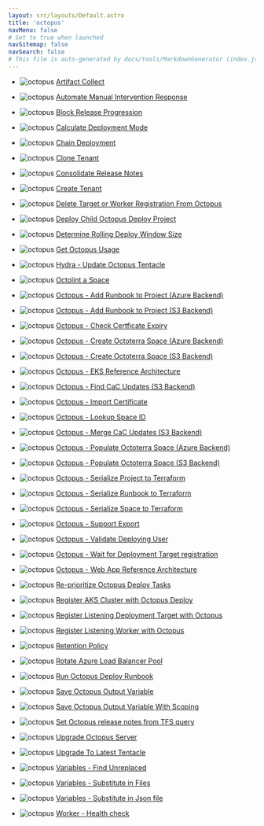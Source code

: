 ```yaml
---
layout: src/layouts/Default.astro
title: 'octopus'
navMenu: false
# Set to true when launched
navSitemap: false
navSearch: false
# This file is auto-generated by docs/tools/MarkdownGenerator (index.js)
---
```


<ul>

<li>

![octopus](https://i.octopus.com/library/step-templates/octopus.png) [Artifact Collect](/integrations/octopus/artifact-collect)

</li>
        
<li>

![octopus](https://i.octopus.com/library/step-templates/octopus.png) [Automate Manual Intervention Response](/integrations/octopus/automate-manual-intervention-response)

</li>
        
<li>

![octopus](https://i.octopus.com/library/step-templates/octopus.png) [Block Release Progression](/integrations/octopus/block-release-progression)

</li>
        
<li>

![octopus](https://i.octopus.com/library/step-templates/octopus.png) [Calculate Deployment Mode](/integrations/octopus/calculate-deployment-mode)

</li>
        
<li>

![octopus](https://i.octopus.com/library/step-templates/octopus.png) [Chain Deployment](/integrations/octopus/chain-deployment)

</li>
        
<li>

![octopus](https://i.octopus.com/library/step-templates/octopus.png) [Clone Tenant](/integrations/octopus/clone-tenant)

</li>
        
<li>

![octopus](https://i.octopus.com/library/step-templates/octopus.png) [Consolidate Release Notes](/integrations/octopus/consolidate-release-notes)

</li>
        
<li>

![octopus](https://i.octopus.com/library/step-templates/octopus.png) [Create Tenant](/integrations/octopus/create-tenant)

</li>
        
<li>

![octopus](https://i.octopus.com/library/step-templates/octopus.png) [Delete Target or Worker Registration From Octopus](/integrations/octopus/delete-target-or-worker-registration-from-octopus)

</li>
        
<li>

![octopus](https://i.octopus.com/library/step-templates/octopus.png) [Deploy Child Octopus Deploy Project](/integrations/octopus/deploy-child-octopus-deploy-project)

</li>
        
<li>

![octopus](https://i.octopus.com/library/step-templates/octopus.png) [Determine Rolling Deploy Window Size](/integrations/octopus/determine-rolling-deploy-window-size)

</li>
        
<li>

![octopus](https://i.octopus.com/library/step-templates/octopus.png) [Get Octopus Usage](/integrations/octopus/get-octopus-usage)

</li>
        
<li>

![octopus](https://i.octopus.com/library/step-templates/octopus.png) [Hydra - Update Octopus Tentacle](/integrations/octopus/hydra-update-octopus-tentacle)

</li>
        
<li>

![octopus](https://i.octopus.com/library/step-templates/octopus.png) [Octolint a Space](/integrations/octopus/octolint-a-space)

</li>
        
<li>

![octopus](https://i.octopus.com/library/step-templates/octopus.png) [Octopus - Add Runbook to Project (Azure Backend)](/integrations/octopus/octopus-add-runbook-to-project-azure-backend)

</li>
        
<li>

![octopus](https://i.octopus.com/library/step-templates/octopus.png) [Octopus - Add Runbook to Project (S3 Backend)](/integrations/octopus/octopus-add-runbook-to-project-s3-backend)

</li>
        
<li>

![octopus](https://i.octopus.com/library/step-templates/octopus.png) [Octopus - Check Certficate Expiry](/integrations/octopus/octopus-check-certficate-expiry)

</li>
        
<li>

![octopus](https://i.octopus.com/library/step-templates/octopus.png) [Octopus - Create Octoterra Space (Azure Backend)](/integrations/octopus/octopus-create-octoterra-space-azure-backend)

</li>
        
<li>

![octopus](https://i.octopus.com/library/step-templates/octopus.png) [Octopus - Create Octoterra Space (S3 Backend)](/integrations/octopus/octopus-create-octoterra-space-s3-backend)

</li>
        
<li>

![octopus](https://i.octopus.com/library/step-templates/octopus.png) [Octopus - EKS Reference Architecture](/integrations/octopus/octopus-eks-reference-architecture)

</li>
        
<li>

![octopus](https://i.octopus.com/library/step-templates/octopus.png) [Octopus - Find CaC Updates (S3 Backend)](/integrations/octopus/octopus-find-cac-updates-s3-backend)

</li>
        
<li>

![octopus](https://i.octopus.com/library/step-templates/octopus.png) [Octopus - Import Certificate](/integrations/octopus/octopus-import-certificate)

</li>
        
<li>

![octopus](https://i.octopus.com/library/step-templates/octopus.png) [Octopus - Lookup Space ID](/integrations/octopus/octopus-lookup-space-id)

</li>
        
<li>

![octopus](https://i.octopus.com/library/step-templates/octopus.png) [Octopus - Merge CaC Updates (S3 Backend)](/integrations/octopus/octopus-merge-cac-updates-s3-backend)

</li>
        
<li>

![octopus](https://i.octopus.com/library/step-templates/octopus.png) [Octopus - Populate Octoterra Space (Azure Backend)](/integrations/octopus/octopus-populate-octoterra-space-azure-backend)

</li>
        
<li>

![octopus](https://i.octopus.com/library/step-templates/octopus.png) [Octopus - Populate Octoterra Space (S3 Backend)](/integrations/octopus/octopus-populate-octoterra-space-s3-backend)

</li>
        
<li>

![octopus](https://i.octopus.com/library/step-templates/octopus.png) [Octopus - Serialize Project to Terraform](/integrations/octopus/octopus-serialize-project-to-terraform)

</li>
        
<li>

![octopus](https://i.octopus.com/library/step-templates/octopus.png) [Octopus - Serialize Runbook to Terraform](/integrations/octopus/octopus-serialize-runbook-to-terraform)

</li>
        
<li>

![octopus](https://i.octopus.com/library/step-templates/octopus.png) [Octopus - Serialize Space to Terraform](/integrations/octopus/octopus-serialize-space-to-terraform)

</li>
        
<li>

![octopus](https://i.octopus.com/library/step-templates/octopus.png) [Octopus - Support Export](/integrations/octopus/octopus-support-export)

</li>
        
<li>

![octopus](https://i.octopus.com/library/step-templates/octopus.png) [Octopus - Validate Deploying User](/integrations/octopus/octopus-validate-deploying-user)

</li>
        
<li>

![octopus](https://i.octopus.com/library/step-templates/octopus.png) [Octopus - Wait for Deployment Target registration](/integrations/octopus/octopus-wait-for-deployment-target-registration)

</li>
        
<li>

![octopus](https://i.octopus.com/library/step-templates/octopus.png) [Octopus - Web App Reference Architecture](/integrations/octopus/octopus-web-app-reference-architecture)

</li>
        
<li>

![octopus](https://i.octopus.com/library/step-templates/octopus.png) [Re-prioritize Octopus Deploy Tasks](/integrations/octopus/re-prioritize-octopus-deploy-tasks)

</li>
        
<li>

![octopus](https://i.octopus.com/library/step-templates/octopus.png) [Register AKS Cluster with Octopus Deploy](/integrations/octopus/register-aks-cluster-with-octopus-deploy)

</li>
        
<li>

![octopus](https://i.octopus.com/library/step-templates/octopus.png) [Register Listening Deployment Target with Octopus](/integrations/octopus/register-listening-deployment-target-with-octopus)

</li>
        
<li>

![octopus](https://i.octopus.com/library/step-templates/octopus.png) [Register Listening Worker with Octopus](/integrations/octopus/register-listening-worker-with-octopus)

</li>
        
<li>

![octopus](https://i.octopus.com/library/step-templates/octopus.png) [Retention Policy](/integrations/octopus/retention-policy)

</li>
        
<li>

![octopus](https://i.octopus.com/library/step-templates/octopus.png) [Rotate Azure Load Balancer Pool](/integrations/octopus/rotate-azure-load-balancer-pool)

</li>
        
<li>

![octopus](https://i.octopus.com/library/step-templates/octopus.png) [Run Octopus Deploy Runbook](/integrations/octopus/run-octopus-deploy-runbook)

</li>
        
<li>

![octopus](https://i.octopus.com/library/step-templates/octopus.png) [Save Octopus Output Variable](/integrations/octopus/save-octopus-output-variable)

</li>
        
<li>

![octopus](https://i.octopus.com/library/step-templates/octopus.png) [Save Octopus Output Variable With Scoping](/integrations/octopus/save-octopus-output-variable-with-scoping)

</li>
        
<li>

![octopus](https://i.octopus.com/library/step-templates/octopus.png) [Set Octopus release notes from TFS query](/integrations/octopus/set-octopus-release-notes-from-tfs-query)

</li>
        
<li>

![octopus](https://i.octopus.com/library/step-templates/octopus.png) [Upgrade Octopus Server](/integrations/octopus/upgrade-octopus-server)

</li>
        
<li>

![octopus](https://i.octopus.com/library/step-templates/octopus.png) [Upgrade To Latest Tentacle](/integrations/octopus/upgrade-to-latest-tentacle)

</li>
        
<li>

![octopus](https://i.octopus.com/library/step-templates/octopus.png) [Variables - Find Unreplaced](/integrations/octopus/variables-find-unreplaced)

</li>
        
<li>

![octopus](https://i.octopus.com/library/step-templates/octopus.png) [Variables - Substitute in Files](/integrations/octopus/variables-substitute-in-files)

</li>
        
<li>

![octopus](https://i.octopus.com/library/step-templates/octopus.png) [Variables - Substitute in Json file](/integrations/octopus/variables-substitute-in-json-file)

</li>
        
<li>

![octopus](https://i.octopus.com/library/step-templates/octopus.png) [Worker - Health check](/integrations/octopus/worker-health-check)

</li>
        
</ul>
